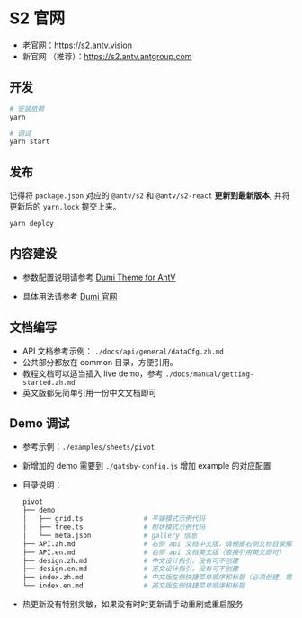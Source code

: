 # S2 官网

- 老官网：<https://s2.antv.vision>
- 新官网 （推荐）：<https://s2.antv.antgroup.com>

## 开发

```bash
# 安装依赖
yarn

# 调试
yarn start
```

## 发布

记得将 `package.json` 对应的 `@antv/s2` 和 `@antv/s2-react` **更新到最新版本**, 并将更新后的 `yarn.lock` 提交上来。

```bash
yarn deploy
```

## 内容建设

- 参数配置说明请参考 [Dumi Theme for AntV](https://github.com/antvis/dumi-theme-antv)

- 具体用法请参考 [Dumi 官网](https://d.umijs.org/)

## 文档编写

- API 文档参考示例： `./docs/api/general/dataCfg.zh.md`
- 公共部分都放在 common 目录，方便引用。
- 教程文档可以适当插入 live demo，参考 `./docs/manual/getting-started.zh.md`
- 英文版都先简单引用一份中文文档即可

## Demo 调试

- 参考示例：`./examples/sheets/pivot`
- 新增加的 demo 需要到 `./gatsby-config.js` 增加 example 的对应配置
- 目录说明：

  ```bash
  pivot
  ├── demo
  │   ├── grid.ts               # 平铺模式示例代码
  │   ├── tree.ts               # 树状模式示例代码
  │   └── meta.json             # gallery 信息
  ├── API.zh.md                 # 右侧 api 文档中文版，请根据右侧文档目录解析出来的层级顺序调整格式
  ├── API.en.md                 # 右侧 api 文档英文版（直接引用英文即可）
  ├── design.zh.md              # 中文设计指引，没有可不创建
  ├── design.en.md              # 英文设计指引，没有可不创建
  ├── index.zh.md               # 中文版左侧快捷菜单顺序和标题（必须创建，需要解析改文件创建对应 demo 页面）
  └── index.en.md               # 英文版左侧快捷菜单顺序和标题

  ```

- 热更新没有特别灵敏，如果没有时时更新请手动重刷或重启服务
